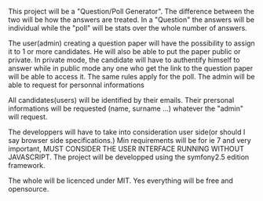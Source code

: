 This project will be a "Question/Poll Generator".
The difference between the two will be how the answers are treated. In a "Question" the answers will be individual while the "poll" will be stats over the whole number of answers.

The user(admin) creating a question paper will have the possibility to assign it to 1 or more candidates. He will also be able to put the paper public or private. In private mode, the candidate will have to authentify himself to answer while in public mode any one who get the link to the question paper will be able to access it. The same rules apply for the poll. The admin will be able to request for personnal informations

All candidates(users) will be identified by their emails. Their prersonal informations will be requested (name, surname ...) whatever the "admin" will request.

The developpers will have to take into consideration user side(or should I say browser side specifications.) Min requirements will be for ie 7 and very important, MUST CONSIDER THE USER INTERFACE RUNNING WITHOUT JAVASCRIPT. The project will be developped using the symfony2.5 edition framework.

The whole will be licenced under MIT. Yes everything will be free and opensource.
